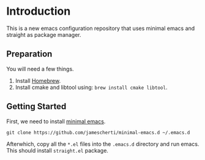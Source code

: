 # Introduction
This is a new emacs configuration repository that uses minimal emacs and straight as package manager.

## Preparation
You will need a few things.

1. Install [Homebrew](https://brew.sh).
1. Install cmake and libtool using: `brew install cmake libtool`.

## Getting Started

First, we need to install [minimal emacs](https://github.com/jamescherti/minimal-emacs.d).

```shell
git clone https://github.com/jamescherti/minimal-emacs.d ~/.emacs.d
```

Afterwhich, copy all the `*.el` files into the `.emacs.d` directory and run emacs. This should install `straight.el` package.
